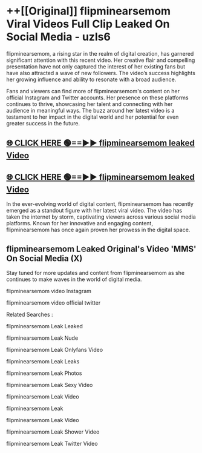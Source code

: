 # ++[[Original]] flipminearsemom Viral Videos Full Clip Leaked On Social Media - uzls6<br>

flipminearsemom, a rising star in the realm of digital creation, has garnered significant attention with this recent video. Her creative flair and compelling presentation have not only captured the interest of her existing fans but have also attracted a wave of new followers. The video’s success highlights her growing influence and ability to resonate with a broad audience.

Fans and viewers can find more of flipminearsemom's content on her official Instagram and Twitter accounts. Her presence on these platforms continues to thrive, showcasing her talent and connecting with her audience in meaningful ways. The buzz around her latest video is a testament to her impact in the digital world and her potential for even greater success in the future.


## [🌐 CLICK HERE 🟢==►► flipminearsemom leaked Video ](https://onlyclips.site?title=flipminearsemom&ref=git)

## [🌐 CLICK HERE 🟢==►► flipminearsemom leaked Video ](https://onlyclips.site?title=flipminearsemom&ref=git)


In the ever-evolving world of digital content, flipminearsemom has recently emerged as a standout figure with her latest viral video. The video has taken the internet by storm, captivating viewers across various social media platforms. Known for her innovative and engaging content, flipminearsemom has once again proven her prowess in the digital space.



## flipminearsemom L𝚎aked Original's Video 'MMS' On Social Media (X)


Stay tuned for more updates and content from flipminearsemom as she continues to make waves in the world of digital media.

flipminearsemom video Instagram

flipminearsemom video official twitter


Related Searches :

flipminearsemom Leak Leaked

flipminearsemom Leak Nude

flipminearsemom Leak Onlyfans Video

flipminearsemom Leak Leaks

flipminearsemom Leak Photos

flipminearsemom Leak Sexy Video

flipminearsemom Leak Video

flipminearsemom Leak

flipminearsemom Leak Video

flipminearsemom Leak Shower Video

flipminearsemom Leak Twitter Video

